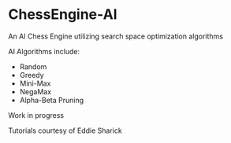 # ChessEngine-AI
An AI Chess Engine utilizing search space optimization algorithms

AI Algorithms include:
  - Random
  - Greedy
  - Mini-Max
  - NegaMax
  - Alpha-Beta Pruning
  
Work in progress

Tutorials courtesy of Eddie Sharick


